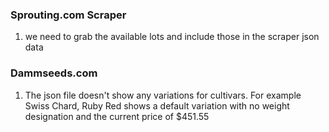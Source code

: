 ### Sprouting.com Scraper
1. we need to grab the available lots and include those in the scraper json data

### Dammseeds.com
1. The json file doesn't show any variations for cultivars. For example Swiss Chard, Ruby Red shows a default variation with no weight designation and the current price of $451.55